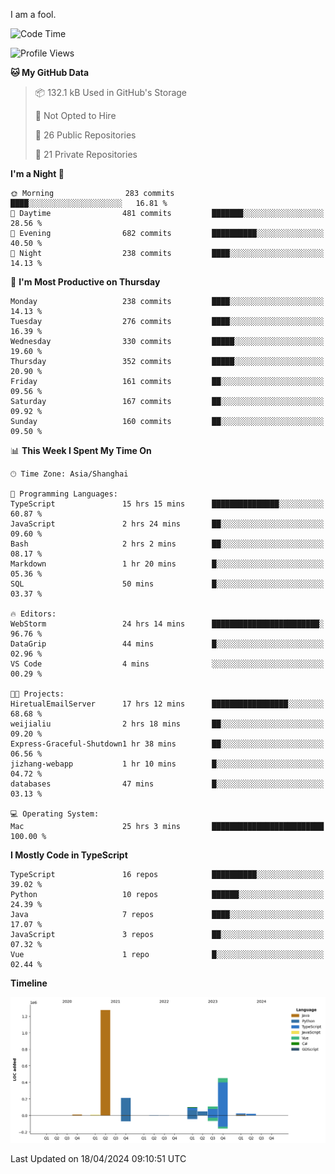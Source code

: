 I am a fool.

<!--START_SECTION:waka-->
![Code Time](http://img.shields.io/badge/Code%20Time-1%2C342%20hrs%2029%20mins-blue)

![Profile Views](http://img.shields.io/badge/Profile%20Views-7-blue)

**🐱 My GitHub Data** 

> 📦 132.1 kB Used in GitHub's Storage 
 > 
> 🚫 Not Opted to Hire
 > 
> 📜 26 Public Repositories 
 > 
> 🔑 21 Private Repositories 
 > 
**I'm a Night 🦉** 

```text
🌞 Morning                283 commits         ████░░░░░░░░░░░░░░░░░░░░░   16.81 % 
🌆 Daytime                481 commits         ███████░░░░░░░░░░░░░░░░░░   28.56 % 
🌃 Evening                682 commits         ██████████░░░░░░░░░░░░░░░   40.50 % 
🌙 Night                  238 commits         ████░░░░░░░░░░░░░░░░░░░░░   14.13 % 
```
📅 **I'm Most Productive on Thursday** 

```text
Monday                   238 commits         ████░░░░░░░░░░░░░░░░░░░░░   14.13 % 
Tuesday                  276 commits         ████░░░░░░░░░░░░░░░░░░░░░   16.39 % 
Wednesday                330 commits         █████░░░░░░░░░░░░░░░░░░░░   19.60 % 
Thursday                 352 commits         █████░░░░░░░░░░░░░░░░░░░░   20.90 % 
Friday                   161 commits         ██░░░░░░░░░░░░░░░░░░░░░░░   09.56 % 
Saturday                 167 commits         ██░░░░░░░░░░░░░░░░░░░░░░░   09.92 % 
Sunday                   160 commits         ██░░░░░░░░░░░░░░░░░░░░░░░   09.50 % 
```


📊 **This Week I Spent My Time On** 

```text
🕑︎ Time Zone: Asia/Shanghai

💬 Programming Languages: 
TypeScript               15 hrs 15 mins      ███████████████░░░░░░░░░░   60.87 % 
JavaScript               2 hrs 24 mins       ██░░░░░░░░░░░░░░░░░░░░░░░   09.60 % 
Bash                     2 hrs 2 mins        ██░░░░░░░░░░░░░░░░░░░░░░░   08.17 % 
Markdown                 1 hr 20 mins        █░░░░░░░░░░░░░░░░░░░░░░░░   05.36 % 
SQL                      50 mins             █░░░░░░░░░░░░░░░░░░░░░░░░   03.37 % 

🔥 Editors: 
WebStorm                 24 hrs 14 mins      ████████████████████████░   96.76 % 
DataGrip                 44 mins             █░░░░░░░░░░░░░░░░░░░░░░░░   02.96 % 
VS Code                  4 mins              ░░░░░░░░░░░░░░░░░░░░░░░░░   00.29 % 

🐱‍💻 Projects: 
HiretualEmailServer      17 hrs 12 mins      █████████████████░░░░░░░░   68.68 % 
weijialiu                2 hrs 18 mins       ██░░░░░░░░░░░░░░░░░░░░░░░   09.20 % 
Express-Graceful-Shutdown1 hr 38 mins        ██░░░░░░░░░░░░░░░░░░░░░░░   06.56 % 
jizhang-webapp           1 hr 10 mins        █░░░░░░░░░░░░░░░░░░░░░░░░   04.72 % 
databases                47 mins             █░░░░░░░░░░░░░░░░░░░░░░░░   03.13 % 

💻 Operating System: 
Mac                      25 hrs 3 mins       █████████████████████████   100.00 % 
```

**I Mostly Code in TypeScript** 

```text
TypeScript               16 repos            ██████████░░░░░░░░░░░░░░░   39.02 % 
Python                   10 repos            ██████░░░░░░░░░░░░░░░░░░░   24.39 % 
Java                     7 repos             ████░░░░░░░░░░░░░░░░░░░░░   17.07 % 
JavaScript               3 repos             ██░░░░░░░░░░░░░░░░░░░░░░░   07.32 % 
Vue                      1 repo              █░░░░░░░░░░░░░░░░░░░░░░░░   02.44 % 
```



**Timeline**

![Lines of Code chart](https://raw.githubusercontent.com/VeejaLiu/VeejaLiu/master/assets/bar_graph.png)


 Last Updated on 18/04/2024 09:10:51 UTC
<!--END_SECTION:waka-->
